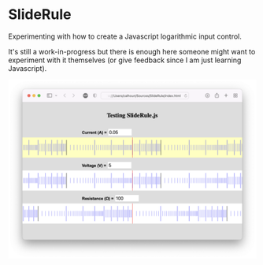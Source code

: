 # SlideRule
Experimenting with how to create a Javascript logarithmic input control.

It's still a work-in-progress but there is enough here someone might want to experiment with it themselves (or give feedback since I am just learning Javascript).
<p align="center">
<img src="https://github.com/EngineersNeedArt/SlideRule/blob/c3ae4da72b40075a3245944707e43c853078a12d/documentation/screenshot.png" alt="SliderRule screenshot.">
</p>
